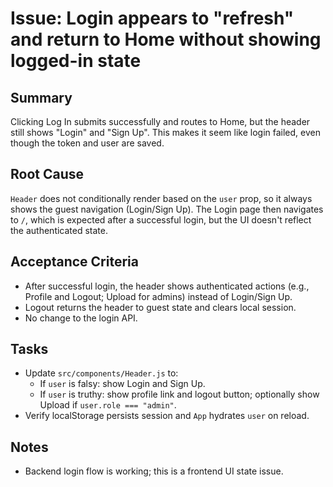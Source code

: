 # Issue: Login appears to "refresh" and return to Home without showing logged-in state

## Summary
Clicking Log In submits successfully and routes to Home, but the header still shows "Login" and "Sign Up". This makes it seem like login failed, even though the token and user are saved.

## Root Cause
`Header` does not conditionally render based on the `user` prop, so it always shows the guest navigation (Login/Sign Up). The Login page then navigates to `/`, which is expected after a successful login, but the UI doesn't reflect the authenticated state.

## Acceptance Criteria
- After successful login, the header shows authenticated actions (e.g., Profile and Logout; Upload for admins) instead of Login/Sign Up.
- Logout returns the header to guest state and clears local session.
- No change to the login API.

## Tasks
- Update `src/components/Header.js` to:
  - If `user` is falsy: show Login and Sign Up.
  - If `user` is truthy: show profile link and logout button; optionally show Upload if `user.role === "admin"`.
- Verify localStorage persists session and `App` hydrates `user` on reload.

## Notes
- Backend login flow is working; this is a frontend UI state issue.

